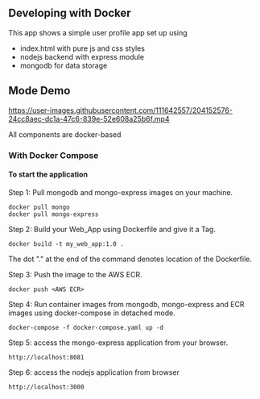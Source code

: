 ## Developing with Docker

This app shows a simple user profile app set up using 
- index.html with pure js and css styles
- nodejs backend with express module
- mongodb for data storage
## Mode Demo




https://user-images.githubusercontent.com/111642557/204152576-24cc8aec-dc1a-47c6-839e-52e608a25b6f.mp4




All components are docker-based

### With Docker Compose

#### To start the application

Step 1: Pull mongodb and mongo-express images on your machine.

    docker pull mongo
    docker pull mongo-express

Step 2: Build your Web_App using Dockerfile and give it a Tag.

    docker build -t my_web_app:1.0 .
    
The dot "." at the end of the command denotes location of the Dockerfile.


Step 3: Push the image to the AWS ECR.

    docker push <AWS ECR> 
    
Step 4: Run container images from mongodb, mongo-express and ECR images using docker-compose in detached mode.

    docker-compose -f docker-compose.yaml up -d

Step 5: access the mongo-express application from your browser.

    http://localhost:8081

Step 6: access the nodejs application from browser 

    http://localhost:3000

